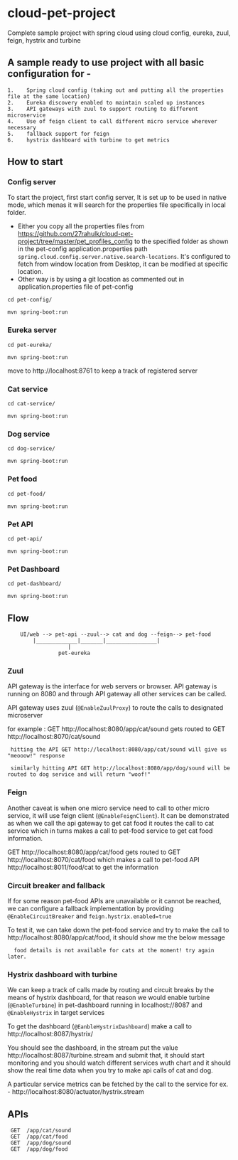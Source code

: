 # cloud-pet-project
Complete sample project with spring cloud using cloud config, eureka, zuul, feign, hystrix and turbine

## A sample ready to use project with all basic configuration for -
    1.    Spring cloud config (taking out and putting all the properties file at the same location)
    2.    Eureka discovery enabled to maintain scaled up instances
    3.    API gateways with zuul to support routing to different microservice
    4.    Use of feign client to call different micro service wherever necessary
    5.    fallback support for feign
    6.    hystrix dashboard with turbine to get metrics

## How to start

  ### Config server
  
  To start the project, first start config server, It is set up to be used in native mode, which menas it will search for the properties file specifically in local folder.
  
  - Either you copy all the properties files from https://github.com/27rahulk/cloud-pet-project/tree/master/pet_profiles_config to the specified folder as shown in the pet-config application.properties path `spring.cloud.config.server.native.search-locations`. It's configured to fetch from window location from Desktop, it can be modified at specific location.
  - Other way is by using a git location as commented out in application.properties file of pet-config
  
  `cd pet-config/`
  
  `mvn spring-boot:run`
 
  ### Eureka server
  
  `cd pet-eureka/`
  
  `mvn spring-boot:run`
  
  move to http://localhost:8761 to keep a track of registered server
  
  ### Cat service
  
  `cd cat-service/`
  
  `mvn spring-boot:run`
  
  ### Dog service
  
  `cd dog-service/`
  
  `mvn spring-boot:run`
  
  ### Pet food
  
  `cd pet-food/`
  
  `mvn spring-boot:run`
  
  ### Pet API
  
  `cd pet-api/`
  
  `mvn spring-boot:run`
  
  ### Pet Dashboard
  
  `cd pet-dashboard/`
  
  `mvn spring-boot:run`
  
 ## Flow
 
        UI/web --> pet-api --zuul--> cat and dog --feign--> pet-food
			|_____________|_______|________________|
					   |
					pet-eureka	
  ### Zuul
  
   API gateway is the interface for web servers or browser. API gateway is running on 8080 and through API gateway all other services can be called.
   
   API gateway uses zuul (`@EnableZuulProxy`) to route the calls to designated microserver
   
   for example :
     GET http://localhost:8080/app/cat/sound gets routed to GET http://localhost:8070/cat/sound
      
     hitting the API GET http://localhost:8080/app/cat/sound will give us "meooow!" response
      
     similarly hitting API GET http://localhost:8080/app/dog/sound will be routed to dog service and will return "woof!"
    
  ### Feign
  
   Another caveat is when one micro service need to call to other micro service, it will use feign client (`@EnableFeignClient`). It can be demonstrated as when we call the api gateway to get cat food it routes the call to cat service which in turns makes a call to pet-food service to get cat food information.
   
   GET http://localhost:8080/app/cat/food gets routed to GET http://localhost:8070/cat/food which makes a call to pet-food API http://localhost:8011/food/cat to get the information
   
  ### Circuit breaker and fallback
  
   If for some reason pet-food APIs are unavailable or it cannot be reached, we can configure a fallback implementation by providing `@EnableCircuitBreaker` and `feign.hystrix.enabled=true`
   
   To test it, we can take down the pet-food service and try to make the call to http://localhost:8080/app/cat/food, it should show me the below message
   
      food details is not available for cats at the moment! try again later.
  
  ### Hystrix dashboard with turbine
  
   We can keep a track of calls made by routing and circuit breaks by the means of hystrix dashboard, for that reason we would enable turbine (`@EnableTurbine`) in pet-dashboard running in localhost://8087 and `@EnableHystrix` in target services
      
   To get the dashboard (`@EanbleHystrixDashboard`) make a call to http://localhost:8087/hystrix/
      
   You should see the dashboard, in the stream put the value http://localhost:8087/turbine.stream and submit that, it should start monitoring and you should watch different services wuth chart and it should show the real time data when you try to make api calls of cat and dog.

   A particular service metrics can be fetched by the call to the service for ex. - http://localhost:8080/actuator/hystrix.stream 

 ## APIs

     GET  /app/cat/sound
     GET  /app/cat/food
     GET  /app/dog/sound
     GET  /app/dog/food	